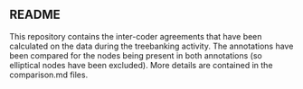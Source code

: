 ## README

This repository contains the inter-coder agreements that have been calculated on the data during the treebanking activity. 
The annotations have been compared for the nodes being present in both annotations (so elliptical nodes have been excluded). More details are contained in the comparison.md files.   
